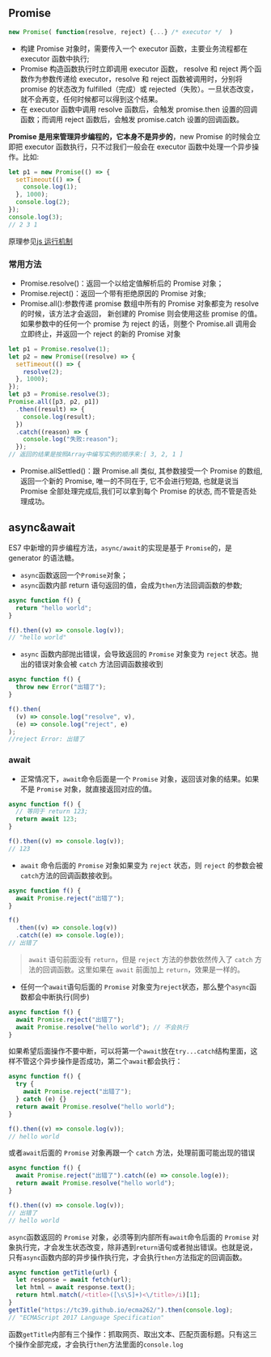 ## Promise

```js
new Promise( function(resolve, reject) {...} /* executor */  )
```

- 构建 Promise 对象时，需要传入一个 executor 函数，主要业务流程都在 executor 函数中执行;
- Promise 构造函数执行时立即调用 executor 函数， resolve 和 reject 两个函数作为参数传递给 executor，resolve 和 reject 函数被调用时，分别将 promise 的状态改为 fulfilled（完成）或 rejected（失败）。一旦状态改变，就不会再变，任何时候都可以得到这个结果。
- 在 executor 函数中调用 resolve 函数后，会触发 promise.then 设置的回调函数；而调用 reject 函数后，会触发 promise.catch 设置的回调函数。

**Promise 是用来管理异步编程的，它本身不是异步的**，new Promise 的时候会立即把 executor 函数执行，只不过我们一般会在 executor 函数中处理一个异步操作。比如:

```js
let p1 = new Promise(() => {
  setTimeout(() => {
    console.log(1);
  }, 1000);
  console.log(2);
});
console.log(3);
// 2 3 1
```

原理参见[js 运行机制](./js运行机制.md)

### 常用方法

- Promise.resolve()：返回一个以给定值解析后的 Promise 对象；
- Promise.reject()：返回一个带有拒绝原因的 Promise 对象;
- Promise.all():参数传递 promise 数组中所有的 Promise 对象都变为 resolve 的时候，该方法才会返回， 新创建的 Promise 则会使用这些 promise 的值。如果参数中的任何一个 promise 为 reject 的话，则整个 Promise.all 调用会立即终止，并返回一个 reject 的新的 Promise 对象

```js
let p1 = Promise.resolve(1);
let p2 = new Promise((resolve) => {
  setTimeout(() => {
    resolve(2);
  }, 1000);
});
let p3 = Promise.resolve(3);
Promise.all([p3, p2, p1])
  .then((result) => {
    console.log(result);
  })
  .catch((reason) => {
    console.log("失败:reason");
  });
// 返回的结果是按照Array中编写实例的顺序来:[ 3, 2, 1 ]
```

- Promise.allSettled()：跟 Promise.all 类似, 其参数接受一个 Promise 的数组, 返回一个新的 Promise, 唯一的不同在于, 它不会进行短路, 也就是说当 Promise 全部处理完成后,我们可以拿到每个 Promise 的状态, 而不管是否处理成功。

## async&await

ES7 中新增的异步编程方法，`async/await`的实现是基于 `Promise`的，是 generator 的语法糖。

- `async`函数返回一个`Promise`对象；
- `async`函数内部 return 语句返回的值，会成为`then`方法回调函数的参数;

```js
async function f() {
  return "hello world";
}

f().then((v) => console.log(v));
// "hello world"
```

- `async` 函数内部抛出错误，会导致返回的 `Promise` 对象变为 `reject` 状态。抛出的错误对象会被 `catch` 方法回调函数接收到

```js
async function f() {
  throw new Error("出错了");
}

f().then(
  (v) => console.log("resolve", v),
  (e) => console.log("reject", e)
);
//reject Error: 出错了
```

### await

- 正常情况下，`await`命令后面是一个 `Promise` 对象，返回该对象的结果。如果不是 `Promise` 对象，就直接返回对应的值。

```js
async function f() {
  // 等同于 return 123;
  return await 123;
}

f().then((v) => console.log(v));
// 123
```

- `await` 命令后面的 `Promise` 对象如果变为 `reject` 状态，则 `reject` 的参数会被 `catch`方法的回调函数接收到。

```js
async function f() {
  await Promise.reject("出错了");
}

f()
  .then((v) => console.log(v))
  .catch((e) => console.log(e));
// 出错了
```

> `await` 语句前面没有 `return`，但是 `reject` 方法的参数依然传入了 `catch` 方法的回调函数。这里如果在 `await` 前面加上 `return`，效果是一样的。

- 任何一个`await`语句后面的 `Promise` 对象变为`reject`状态，那么整个`async`函数都会中断执行(同步)

```js
async function f() {
  await Promise.reject("出错了");
  await Promise.resolve("hello world"); // 不会执行
}
```

如果希望后面操作不要中断，可以将第一个`await`放在`try...catch`结构里面，这样不管这个异步操作是否成功，第二个`await`都会执行：

```js
async function f() {
  try {
    await Promise.reject("出错了");
  } catch (e) {}
  return await Promise.resolve("hello world");
}

f().then((v) => console.log(v));
// hello world
```

或者`await`后面的 `Promise` 对象再跟一个 `catch` 方法，处理前面可能出现的错误

```js
async function f() {
  await Promise.reject("出错了").catch((e) => console.log(e));
  return await Promise.resolve("hello world");
}

f().then((v) => console.log(v));
// 出错了
// hello world
```

`async`函数返回的 `Promise` 对象，必须等到内部所有`await`命令后面的 `Promise` 对象执行完，才会发生状态改变，除非遇到`return`语句或者抛出错误。也就是说，只有`async`函数内部的异步操作执行完，才会执行`then`方法指定的回调函数。

```js
async function getTitle(url) {
  let response = await fetch(url);
  let html = await response.text();
  return html.match(/<title>([\s\S]+)<\/title>/i)[1];
}
getTitle("https://tc39.github.io/ecma262/").then(console.log);
// "ECMAScript 2017 Language Specification"
```

函数`getTitle`内部有三个操作：抓取网页、取出文本、匹配页面标题。只有这三个操作全部完成，才会执行`then`方法里面的`console.log`
